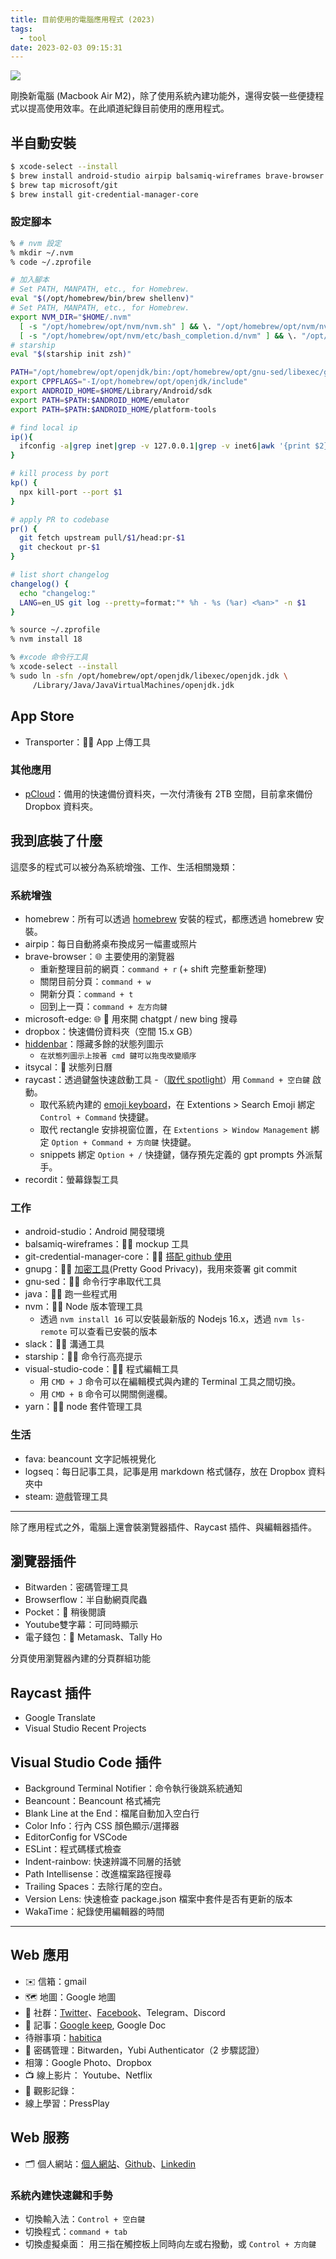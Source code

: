 ```yaml
---
title: 目前使用的電腦應用程式 (2023)
tags:
  - tool
date: 2023-02-03 09:15:31
---
```


![](https://images.unsplash.com/photo-1499951360447-b19be8fe80f5?crop=entropy&cs=tinysrgb&fit=crop&fm=jpg&h=640&ixid=MnwxfDB8MXxyYW5kb218MHx8dmlydHVhbCxlbXBsb3llZXx8fHx8fDE2NzgyMjg3Nzc&ixlib=rb-4.0.3&q=80&utm_campaign=api-credit&utm_medium=referral&utm_source=unsplash_source&w=960)

剛換新電腦 (Macbook Air M2)，除了使用系統內建功能外，還得安裝一些便捷程式以提高使用效率。在此順道紀錄目前使用的應用程式。

## 半自動安裝

```sh
$ xcode-select --install
$ brew install android-studio airpip balsamiq-wireframes brave-browser dropbox fava gnupg gnu-sed hiddenbar itsycal java logseq microsoft-edge nvm raycast recordit slack starship steam visual-studio-code yarn
$ brew tap microsoft/git
$ brew install git-credential-manager-core
```

<!-- truncate -->

### 設定腳本

```sh
% # nvm 設定
% mkdir ~/.nvm
% code ~/.zprofile

# 加入腳本
# Set PATH, MANPATH, etc., for Homebrew.
eval "$(/opt/homebrew/bin/brew shellenv)"
# Set PATH, MANPATH, etc., for Homebrew.
export NVM_DIR="$HOME/.nvm"
  [ -s "/opt/homebrew/opt/nvm/nvm.sh" ] && \. "/opt/homebrew/opt/nvm/nvm.sh"  # This loads nvm
  [ -s "/opt/homebrew/opt/nvm/etc/bash_completion.d/nvm" ] && \. "/opt/homebrew/opt/nvm/etc/bash_completion.d/nvm"  # This loads nvm bash_completion
# starship
eval "$(starship init zsh)"

PATH="/opt/homebrew/opt/openjdk/bin:/opt/homebrew/opt/gnu-sed/libexec/gnubin:$PATH"
export CPPFLAGS="-I/opt/homebrew/opt/openjdk/include"
export ANDROID_HOME=$HOME/Library/Android/sdk
export PATH=$PATH:$ANDROID_HOME/emulator
export PATH=$PATH:$ANDROID_HOME/platform-tools

# find local ip
ip(){
  ifconfig -a|grep inet|grep -v 127.0.0.1|grep -v inet6|awk '{print $2}'|tr -d "addr:"
}

# kill process by port
kp() {
  npx kill-port --port $1
}

# apply PR to codebase
pr() {
  git fetch upstream pull/$1/head:pr-$1
  git checkout pr-$1
}

# list short changelog
changelog() {
  echo "changelog:"
  LANG=en_US git log --pretty=format:"* %h - %s (%ar) <%an>" -n $1
}

% source ~/.zprofile
% nvm install 18

% #xcode 命令行工具
% xcode-select --install
% sudo ln -sfn /opt/homebrew/opt/openjdk/libexec/openjdk.jdk \
     /Library/Java/JavaVirtualMachines/openjdk.jdk

```

## App Store

- Transporter：👨‍💻 App 上傳工具

### 其他應用

- [pCloud](https://www.pcloud.com/)：備用的快速備份資料夾，一次付清後有 2TB 空間，目前拿來備份 Dropbox 資料夾。


## 我到底裝了什麼

這麼多的程式可以被分為系統增強、工作、生活相關幾類：

### 系統增強

- homebrew：所有可以透過 [homebrew](https://brew.sh/) 安裝的程式，都應透過 homebrew 安裝。
- airpip：每日自動將桌布換成另一幅畫或照片
- brave-browser：🌐 主要使用的瀏覽器
  - 重新整理目前的網頁：`command + r` (+ shift 完整重新整理)
  - 關閉目前分頁：`command + w`
  - 開新分頁：`command + t`
  - 回到上一頁：`command + 左方向鍵`
- microsoft-edge: 🌐 💬 用來開 chatgpt / new bing 搜尋
- dropbox：快速備份資料夾（空間 15.x GB）
- [hiddenbar](https://github.com/dwarvesf/hidden)：隱藏多餘的狀態列圖示
  - `在狀態列圖示上按著 cmd 鍵可以拖曳改變順序`
- itsycal：📅 狀態列日曆
- raycast：透過鍵盤快速啟動工具
  -（[取代 spotlight](https://manual.raycast.com/hotkey)）用 `Command + 空白鍵` 啟動。
  - 取代系統內建的 [emoji keyboard](https://www.raycast.com/changelog/1-29-0)，在 Extentions > Search Emoji 綁定 `Control + Command` 快捷鍵。
  - 取代 rectangle 安排視窗位置，在 `Extentions > Window Management` 綁定 `Option + Command + 方向鍵` 快捷鍵。
  - snippets 綁定 `Option + /` 快捷鍵，儲存預先定義的 gpt prompts 外派幫手。
- recordit：螢幕錄製工具

### 工作

- android-studio：Android 開發環境
- balsamiq-wireframes：👨‍💻 mockup 工具
- git-credential-manager-core：👨‍💻 [搭配 github 使用](https://docs.github.com/en/get-started/getting-started-with-git/caching-your-github-credentials-in-git#git-credential-manager)
- gnupg：👨‍💻 [加密工具](https://tourcoder.com/gpg-on-macos/)(Pretty Good Privacy)，我用來簽署 git commit
- gnu-sed：👨‍💻 命令行字串取代工具
- java：👨‍💻 跑一些程式用
- nvm：👨‍💻 Node 版本管理工具
  - 透過 `nvm install 16` 可以安裝最新版的 Nodejs 16.x，透過 `nvm ls-remote` 可以查看已安裝的版本
- slack：👨‍💻 溝通工具
- starship：👨‍💻 命令行高亮提示
- visual-studio-code：👨‍💻 程式編輯工具
  - 用 `CMD + J` 命令可以在編輯模式與內建的 Terminal 工具之間切換。
  - 用 `CMD + B` 命令可以開關側邊欄。
- yarn：👨‍💻 node 套件管理工具

### 生活

- fava: beancount 文字記帳視覺化
- logseq：每日記事工具，記事是用 markdown 格式儲存，放在 Dropbox 資料夾中
- steam: 遊戲管理工具

----

除了應用程式之外，電腦上還會裝瀏覽器插件、Raycast 插件、與編輯器插件。

## 瀏覽器插件

- Bitwarden：密碼管理工具
- Browserflow：半自動網頁爬蟲
- Pocket：📰 稍後閱讀
- Youtube雙字幕：可同時顯示
- 電子錢包：👛 Metamask、Tally Ho

分頁使用瀏覽器內建的分頁群組功能

## Raycast 插件

- Google Translate
- Visual Studio Recent Projects

## Visual Studio Code 插件

- Background Terminal Notifier：命令執行後跳系統通知
- Beancount：Beancount 格式補完
- Blank Line at the End：檔尾自動加入空白行
- Color Info：行內 CSS 顏色顯示/選擇器
- EditorConfig for VSCode
- ESLint：程式碼樣式檢查
- Indent-rainbow: 快速辨識不同層的括號
- Path Intellisense：改進檔案路徑搜尋
- Trailing Spaces：去除行尾的空白。
- Version Lens: 快速檢查 package.json 檔案中套件是否有更新的版本
- WakaTime：紀錄使用編輯器的時間

----

## Web 應用

- ✉️ 信箱：gmail
- 🗺️ 地圖：Google 地圖
- 👥 社群：[Twitter](https://twitter.com/gasolin)、[Facebook](https://www.facebook.com/)、Telegram、Discord
- 📝 記事：[Google keep](http://keep.google.com/), Google Doc
- 待辦事項：[habitica](https://habitica.com/)
- 🔐 密碼管理：Bitwarden，Yubi Authenticator（2 步驟認證）
- 相簿：Google Photo、Dropbox
- 📺 線上影片： Youtube、Netflix
- 🎥 觀影記錄：
- 線上學習：PressPlay

## Web 服務

- 🗂️ 個人網站：[個人網站](http://www.gasolin.idv.tw/)、[Github](https://github.com/gasolin/blog/)、[Linkedin](https://www.linkedin.com/in/fredglin/)

### 系統內建快速鍵和手勢

- 切換輸入法：`Control + 空白鍵`
- 切換程式：`command + tab`
- 切換虛擬桌面： 用三指在觸控板上同時向左或右撥動，或 `Control + 方向鍵`

